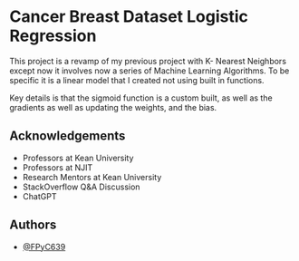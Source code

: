 
# Cancer Breast Dataset Logistic Regression

This project is a revamp of my previous project with K- Nearest Neighbors except now it involves now a series of Machine Learning Algorithms. To be specific it is a linear model that I created not using built in functions.

Key details is that the sigmoid function is a custom built, as well as the gradients as well as updating the weights, and the bias.





## Acknowledgements

 - Professors at Kean University
 - Professors at NJIT
 - Research Mentors at Kean University
 - StackOverflow Q&A Discussion
 - ChatGPT


## Authors

- [@FPyC639](https://github.com/FPyC639)

